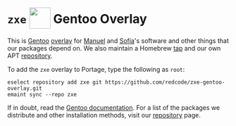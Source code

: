 # `zxe` <sub><sub><img src="https://zxe.io/software/Z80/assets/images/gentoo-icon.svg" height="48"></sub></sub> Gentoo Overlay

This is [Gentoo](https://gentoo.org) [overlay](https://wiki.gentoo.org/wiki/Ebuild_repository) for [Manuel](https://github.com/redcode) and [Sofía](https://github.com/agaxia)'s software and other things that our packages depend on. We also maintain a Homebrew [tap](https://github.com/redcode/homebrew-zxe) and our own APT [repository](https://zxe.io/repos).

To add the `zxe` overlay to Portage, type the following as `root`:

```shell
eselect repository add zxe git https://github.com/redcode/zxe-gentoo-overlay.git
emaint sync --repo zxe
```

If in doubt, read the [Gentoo documentation](https://www.gentoo.org/support/documentation/). For a list of the packages we distribute and other installation methods, visit our [repository](https://zxe.io/repos) page.
